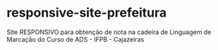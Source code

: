 # responsive-site-prefeitura
Site RESPONSIVO para obtenção de nota na cadeira de Linguagem de Marcação do Curso de ADS - IFPB - Cajazeiras

